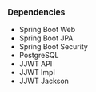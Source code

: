 ### Dependencies

- Spring Boot Web
- Spring Boot JPA
- Spring Boot Security
- PostgreSQL 
- JJWT API
- JJWT Impl
- JJWT Jackson

